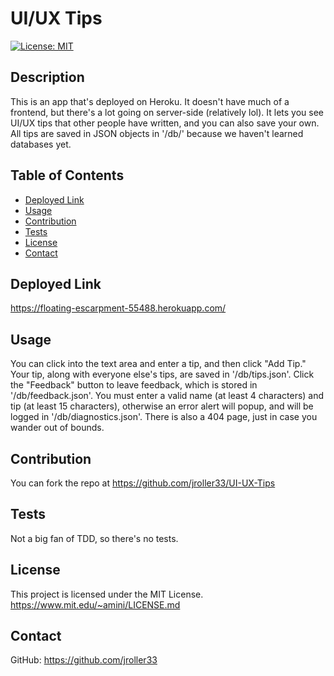   # UI/UX Tips
  [![License: MIT](https://img.shields.io/badge/License-MIT-blue.svg)](https://opensource.org/licenses/MIT)
  ## Description
  This is an app that's deployed on Heroku. It doesn't have much of a frontend, but there's a lot going on server-side (relatively lol). It lets you see UI/UX tips
  that other people have written, and you can also save your own. All tips are saved in JSON objects in '/db/' because we haven't learned databases yet.

  ## Table of Contents
  - [Deployed Link](#deployed-link)
  - [Usage](#usage)
  - [Contribution](#contribution)
  - [Tests](#tests)
  - [License](#license)
  - [Contact](#contact)
  
  ## Deployed Link
  https://floating-escarpment-55488.herokuapp.com/
  
  ## Usage
  You can click into the text area and enter a tip, and then click "Add Tip." Your tip, along with everyone else's tips, are saved in '/db/tips.json'.
  Click the "Feedback" button to leave feedback, which is stored in '/db/feedback.json'. You must enter a valid name (at least 4 characters) and tip (at least 15 characters), otherwise an error alert will popup, and will be logged in '/db/diagnostics.json'. There is also a 404 page, just in case you wander out of bounds.

  ## Contribution
  You can fork the repo at https://github.com/jroller33/UI-UX-Tips
  
  ## Tests
  Not a big fan of TDD, so there's no tests. 

  ## License
  This project is licensed under the MIT License. <br/>
  https://www.mit.edu/~amini/LICENSE.md

  ## Contact
  GitHub: https://github.com/jroller33 
  
